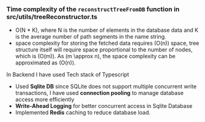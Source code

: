  ### Time complexity of the `reconstructTreeFromDB` function in src/utils/treeReconstructor.ts

 - O(N * K), where N is the number of elements in the database data and K is the average number of path segments in the name string.
 - space complexity for storing the fetched data requires (O(n)) space, tree structure itself will require space proportional to the number of nodes, which is (O(m)). As (m \approx n), the space complexity can be approximated as (O(n)).

In Backend I have used Tech stack of Typescript
- Used **Sqlite DB** since SQLite does not support multiple concurrent write transactions, I have used **connection pooling** to manage database access more efficiently
- **Write-Ahead Logging** for better concurrent access in Sqlite Database
- Implemented **Redis** caching to reduce database load.
